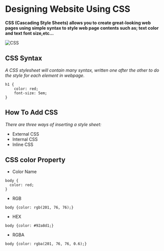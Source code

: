 # **Designing Website Using CSS**

**CSS (Cascading Style Sheets) allows you to create great-looking web pages using simple syntax to style 
web page contents such as; text color and text font size,etc...**

![CSS](https://miro.medium.com/max/600/1*OFsc0SD55jhi8cjo7aCA4w.jpeg)

## **CSS Syntax**
*A CSS stylesheet will contain many syntax, written one after the other to do the style for each element in webpage.*
```
h1 {
    color: red;
    font-size: 5em;
}
```

## **How To Add CSS**
*There are three ways of inserting a style sheet:*
* External CSS
* Internal CSS
* Inline CSS

## **CSS color Property**

* Color Name 
```
body {
  color: red;
} 
```
* RGB 
```
body {color: rgb(201, 76, 76);}
```
* HEX
```
body {color: #92a8d1;}
```
* RGBA
```
body {color: rgba(201, 76, 76, 0.6);}
```